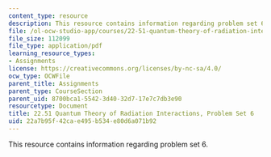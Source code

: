 ```yaml
---
content_type: resource
description: This resource contains information regarding problem set 6.
file: /ol-ocw-studio-app/courses/22-51-quantum-theory-of-radiation-interactions-fall-2012/22a7b95f42cae495b534e80d6a071b92_MIT22_51F12_ps6.pdf
file_size: 112099
file_type: application/pdf
learning_resource_types:
- Assignments
license: https://creativecommons.org/licenses/by-nc-sa/4.0/
ocw_type: OCWFile
parent_title: Assignments
parent_type: CourseSection
parent_uid: 8700bca1-5542-3d40-32d7-17e7c7db3e90
resourcetype: Document
title: 22.51 Quantum Theory of Radiation Interactions, Problem Set 6
uid: 22a7b95f-42ca-e495-b534-e80d6a071b92
---
```

This resource contains information regarding problem set 6.